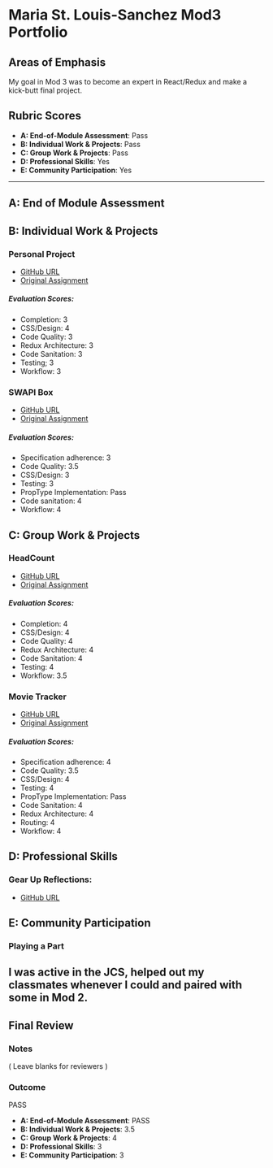 # Maria St. Louis-Sanchez Mod3 Portfolio

## Areas of Emphasis

My goal in Mod 3 was to become an expert in React/Redux and make a kick-butt final project. 

## Rubric Scores

* **A: End-of-Module Assessment**: Pass
* **B: Individual Work & Projects**: Pass
* **C: Group Work & Projects**: Pass
* **D: Professional Skills**: Yes
* **E: Community Participation**: Yes

-----------------------

## A: End of Module Assessment


## B: Individual Work & Projects

### Personal Project

* [GitHub URL](https://github.com/mariastlouis/Accountable)
* [Original Assignment](http://frontend.turing.io/projects/self-directed-project.html)


##### Evaluation Scores:
* Completion: 3
* CSS/Design: 4
* Code Quality: 3
* Redux Architecture: 3
* Code Sanitation: 3
* Testing; 3
* Workflow: 3

### SWAPI Box

* [GitHub URL](https://github.com/mariastlouis/star-wars-api)
* [Original Assignment](http://frontend.turing.io/projects/swapi-box.html)

##### Evaluation Scores:
* Specification adherence: 3
* Code Quality: 3.5
* CSS/Design: 3
* Testing: 3
* PropType Implementation: Pass
* Code sanitation: 4
* Workflow: 4


## C: Group Work & Projects

### HeadCount

* [GitHub URL](https://github.com/mariastlouis/headcount)
* [Original Assignment](https://github.com/turingschool-examples/headcount2.0)


##### Evaluation Scores:
* Completion: 4
* CSS/Design: 4
* Code Quality: 4
* Redux Architecture: 4
* Code Sanitation: 4
* Testing: 4
* Workflow: 3.5

### Movie Tracker

* [GitHub URL](https://github.com/ameseee/movie-tracker)
* [Original Assignment](https://github.com/turingschool-examples/movie-tracker)

##### Evaluation Scores:
* Specification adherence: 4
* Code Quality: 3.5
* CSS/Design: 4
* Testing: 4
* PropType Implementation: Pass
* Code Sanitation: 4
* Redux Architecture: 4
* Routing: 4
* Workflow: 4


## D: Professional Skills

### Gear Up Reflections:

* [GitHub URL](https://gist.github.com/mariastlouis/36fa2ce1c424aa190ca1b31f7e3a73a0)


## E: Community Participation

### Playing a Part

I was active in the JCS, helped out my classmates whenever I could and paired with some in Mod 2. 
------------------

## Final Review

### Notes

( Leave blanks for reviewers )

### Outcome

PASS

* **A: End-of-Module Assessment**: PASS 
* **B: Individual Work & Projects**: 3.5
* **C: Group Work & Projects**: 4
* **D: Professional Skills**: 3 
* **E: Community Participation**: 3
